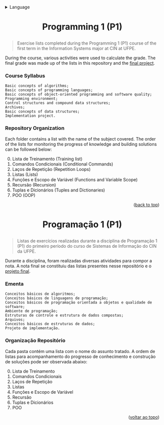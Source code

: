 <a name="readme-top"></a>
<details>
  <summary>Language</summary>
  <ul>
    <li><a href="#english">English</a></li>
    <li><a href="#portugues">Português</a></li>
  </ul>
</details>

# <p id="english" align="center">Programming 1 (P1)</p>
> Exercise lists completed during the Programming 1 (P1) course of the first term in the Information Systems major at CIN at UFPE.

During the course, various activities were used to calculate the grade. The final grade was made up of the lists in this repository and the [final project](https://github.com/bomday/projeto-p1-equipe7).

### Course Syllabus

```
Basic concepts of algorithms;
Basic concepts of programming languages;
Basic concepts of object-oriented programming and software quality;
Programming environment;
Control structures and compound data structures;
Archives;
Basic concepts of data structures;
Implementation project.
```

### Repository Organization

Each folder contains a list with the name of the subject covered. The order of the lists for monitoring the progress of knowledge and building solutions can be followed below:

0. Lista de Treinamento (Training list)
1. Comandos Condicionais (Conditional Commands)
2. Laços de Repetição (Repetition Loops)
3. Listas (Lists)
4. Funções e Escopo de Variável (Functions and Variable Scope)
5. Recursão (Recursion)
6. Tuplas e Dicionários (Tuples and Dictionaries)
7. POO (OOP)

<p align="right">(<a href="#readme-top">back to top</a>)</p>

# <p id="portugues" align="center">Programação 1 (P1)</p>
> Listas de exercícios realizadas durante a disciplina de Programação 1 (P1) do primeiro período do curso de Sistemas de Informação do CIN da UFPE.

Durante a disciplina, foram realizadas diversas atividades para compor a nota. A nota final se constituiu das listas presentes nesse repositório e o [projeto final](https://github.com/bomday/projeto-p1-equipe7).

### Ementa

```
Conceitos básicos de algoritmos;
Conceitos básicos de linguagens de programação;
Conceitos básicos de programação orientada a objetos e qualidade de software;
Ambiente de programação;
Estruturas de controle e estrutura de dados compostas;
Arquivos;
Conceitos básicos de estruturas de dados;
Projeto de implementação.
```

### Organização Repositório

Cada pasta contém uma lista com o nome do assunto tratado. A ordem de listas para acompanhamento do progresso de conhecimento e construção de soluções pode ser observada abaixo:

0. Lista de Treinamento
1. Comandos Condicionais
2. Laços de Repetição
3. Listas
4. Funções e Escopo de Variável
5. Recursão
6. Tuplas e Dicionários
7. POO

<p align="right">(<a href="#readme-top">voltar ao topo</a>)</p>